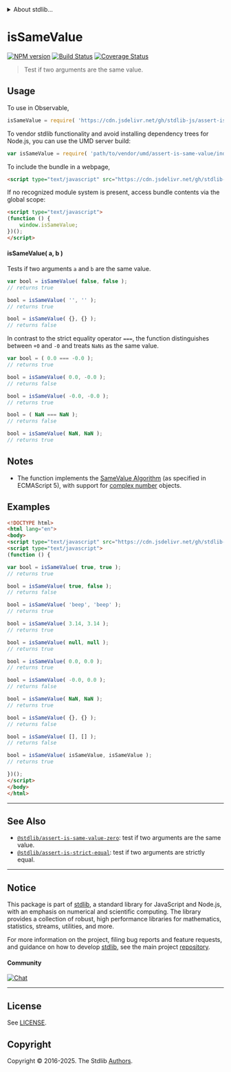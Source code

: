 <!--

@license Apache-2.0

Copyright (c) 2018 The Stdlib Authors.

Licensed under the Apache License, Version 2.0 (the "License");
you may not use this file except in compliance with the License.
You may obtain a copy of the License at

   http://www.apache.org/licenses/LICENSE-2.0

Unless required by applicable law or agreed to in writing, software
distributed under the License is distributed on an "AS IS" BASIS,
WITHOUT WARRANTIES OR CONDITIONS OF ANY KIND, either express or implied.
See the License for the specific language governing permissions and
limitations under the License.

-->


<details>
  <summary>
    About stdlib...
  </summary>
  <p>We believe in a future in which the web is a preferred environment for numerical computation. To help realize this future, we've built stdlib. stdlib is a standard library, with an emphasis on numerical and scientific computation, written in JavaScript (and C) for execution in browsers and in Node.js.</p>
  <p>The library is fully decomposable, being architected in such a way that you can swap out and mix and match APIs and functionality to cater to your exact preferences and use cases.</p>
  <p>When you use stdlib, you can be absolutely certain that you are using the most thorough, rigorous, well-written, studied, documented, tested, measured, and high-quality code out there.</p>
  <p>To join us in bringing numerical computing to the web, get started by checking us out on <a href="https://github.com/stdlib-js/stdlib">GitHub</a>, and please consider <a href="https://opencollective.com/stdlib">financially supporting stdlib</a>. We greatly appreciate your continued support!</p>
</details>

# isSameValue

[![NPM version][npm-image]][npm-url] [![Build Status][test-image]][test-url] [![Coverage Status][coverage-image]][coverage-url] <!-- [![dependencies][dependencies-image]][dependencies-url] -->

> Test if two arguments are the same value.



<section class="usage">

## Usage

To use in Observable,

```javascript
isSameValue = require( 'https://cdn.jsdelivr.net/gh/stdlib-js/assert-is-same-value@umd/browser.js' )
```

To vendor stdlib functionality and avoid installing dependency trees for Node.js, you can use the UMD server build:

```javascript
var isSameValue = require( 'path/to/vendor/umd/assert-is-same-value/index.js' )
```

To include the bundle in a webpage,

```html
<script type="text/javascript" src="https://cdn.jsdelivr.net/gh/stdlib-js/assert-is-same-value@umd/browser.js"></script>
```

If no recognized module system is present, access bundle contents via the global scope:

```html
<script type="text/javascript">
(function () {
    window.isSameValue;
})();
</script>
```

#### isSameValue( a, b )

Tests if two arguments `a` and `b` are the same value.

```javascript
var bool = isSameValue( false, false );
// returns true

bool = isSameValue( '', '' );
// returns true

bool = isSameValue( {}, {} );
// returns false
```

In contrast to the strict equality operator `===`, the function distinguishes between `+0` and `-0` and treats `NaNs` as the same value.

<!-- eslint-disable no-compare-neg-zero, use-isnan -->

```javascript
var bool = ( 0.0 === -0.0 );
// returns true

bool = isSameValue( 0.0, -0.0 );
// returns false

bool = isSameValue( -0.0, -0.0 );
// returns true

bool = ( NaN === NaN );
// returns false

bool = isSameValue( NaN, NaN );
// returns true
```

</section>

<!-- /.usage -->

<section class="notes">

## Notes

-   The function implements the [SameValue Algorithm][ecma-262-same-value-algorithm] (as specified in ECMAScript 5), with support for [complex number][@stdlib/complex] objects.

</section>

<!-- /.notes -->

<section class="examples">

## Examples

<!-- eslint no-undef: "error" -->

```html
<!DOCTYPE html>
<html lang="en">
<body>
<script type="text/javascript" src="https://cdn.jsdelivr.net/gh/stdlib-js/assert-is-same-value@umd/browser.js"></script>
<script type="text/javascript">
(function () {

var bool = isSameValue( true, true );
// returns true

bool = isSameValue( true, false );
// returns false

bool = isSameValue( 'beep', 'beep' );
// returns true

bool = isSameValue( 3.14, 3.14 );
// returns true

bool = isSameValue( null, null );
// returns true

bool = isSameValue( 0.0, 0.0 );
// returns true

bool = isSameValue( -0.0, 0.0 );
// returns false

bool = isSameValue( NaN, NaN );
// returns true

bool = isSameValue( {}, {} );
// returns false

bool = isSameValue( [], [] );
// returns false

bool = isSameValue( isSameValue, isSameValue );
// returns true

})();
</script>
</body>
</html>
```

</section>

<!-- /.examples -->

<!-- Section for related `stdlib` packages. Do not manually edit this section, as it is automatically populated. -->

<section class="related">

* * *

## See Also

-   <span class="package-name">[`@stdlib/assert-is-same-value-zero`][@stdlib/assert/is-same-value-zero]</span><span class="delimiter">: </span><span class="description">test if two arguments are the same value.</span>
-   <span class="package-name">[`@stdlib/assert-is-strict-equal`][@stdlib/assert/is-strict-equal]</span><span class="delimiter">: </span><span class="description">test if two arguments are strictly equal.</span>

</section>

<!-- /.related -->

<!-- Section for all links. Make sure to keep an empty line after the `section` element and another before the `/section` close. -->


<section class="main-repo" >

* * *

## Notice

This package is part of [stdlib][stdlib], a standard library for JavaScript and Node.js, with an emphasis on numerical and scientific computing. The library provides a collection of robust, high performance libraries for mathematics, statistics, streams, utilities, and more.

For more information on the project, filing bug reports and feature requests, and guidance on how to develop [stdlib][stdlib], see the main project [repository][stdlib].

#### Community

[![Chat][chat-image]][chat-url]

---

## License

See [LICENSE][stdlib-license].


## Copyright

Copyright &copy; 2016-2025. The Stdlib [Authors][stdlib-authors].

</section>

<!-- /.stdlib -->

<!-- Section for all links. Make sure to keep an empty line after the `section` element and another before the `/section` close. -->

<section class="links">

[npm-image]: http://img.shields.io/npm/v/@stdlib/assert-is-same-value.svg
[npm-url]: https://npmjs.org/package/@stdlib/assert-is-same-value

[test-image]: https://github.com/stdlib-js/assert-is-same-value/actions/workflows/test.yml/badge.svg?branch=main
[test-url]: https://github.com/stdlib-js/assert-is-same-value/actions/workflows/test.yml?query=branch:main

[coverage-image]: https://img.shields.io/codecov/c/github/stdlib-js/assert-is-same-value/main.svg
[coverage-url]: https://codecov.io/github/stdlib-js/assert-is-same-value?branch=main

<!--

[dependencies-image]: https://img.shields.io/david/stdlib-js/assert-is-same-value.svg
[dependencies-url]: https://david-dm.org/stdlib-js/assert-is-same-value/main

-->

[chat-image]: https://img.shields.io/gitter/room/stdlib-js/stdlib.svg
[chat-url]: https://app.gitter.im/#/room/#stdlib-js_stdlib:gitter.im

[stdlib]: https://github.com/stdlib-js/stdlib

[stdlib-authors]: https://github.com/stdlib-js/stdlib/graphs/contributors

[umd]: https://github.com/umdjs/umd
[es-module]: https://developer.mozilla.org/en-US/docs/Web/JavaScript/Guide/Modules

[deno-url]: https://github.com/stdlib-js/assert-is-same-value/tree/deno
[deno-readme]: https://github.com/stdlib-js/assert-is-same-value/blob/deno/README.md
[umd-url]: https://github.com/stdlib-js/assert-is-same-value/tree/umd
[umd-readme]: https://github.com/stdlib-js/assert-is-same-value/blob/umd/README.md
[esm-url]: https://github.com/stdlib-js/assert-is-same-value/tree/esm
[esm-readme]: https://github.com/stdlib-js/assert-is-same-value/blob/esm/README.md
[branches-url]: https://github.com/stdlib-js/assert-is-same-value/blob/main/branches.md

[stdlib-license]: https://raw.githubusercontent.com/stdlib-js/assert-is-same-value/main/LICENSE

[ecma-262-same-value-algorithm]: http://ecma-international.org/ecma-262/5.1/#sec-9.12

[@stdlib/complex]: https://github.com/stdlib-js/complex/tree/umd

<!-- <related-links> -->

[@stdlib/assert/is-same-value-zero]: https://github.com/stdlib-js/assert-is-same-value-zero/tree/umd

[@stdlib/assert/is-strict-equal]: https://github.com/stdlib-js/assert-is-strict-equal/tree/umd

<!-- </related-links> -->

</section>

<!-- /.links -->
